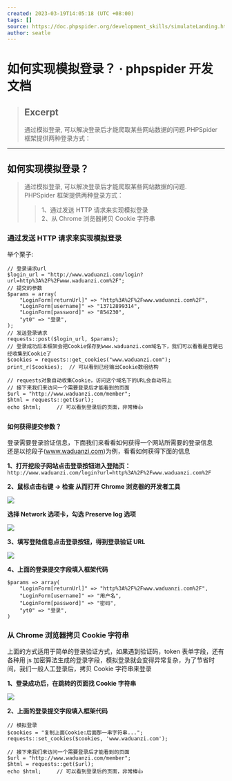 ```yaml
---
created: 2023-03-19T14:05:18 (UTC +08:00)
tags: []
source: https://doc.phpspider.org/development_skills/simulateLanding.html
author: seatle
---
```


# 如何实现模拟登录？ · phpspider 开发文档

> ## Excerpt
>
> 通过模拟登录, 可以解决登录后才能爬取某些网站数据的问题.PHPSpider 框架提供两种登录方式：

---

## 如何实现模拟登录？

> 通过模拟登录, 可以解决登录后才能爬取某些网站数据的问题.  
> PHPSpider 框架提供两种登录方式：
>
> > 1、通过发送 HTTP 请求来实现模拟登录  
> > 2、从 Chrome 浏览器拷贝 Cookie 字符串

### 通过发送 HTTP 请求来实现模拟登录

举个栗子:

```
// 登录请求url
$login_url = "http://www.waduanzi.com/login?url=http%3A%2F%2Fwww.waduanzi.com%2F";
// 提交的参数
$params = array(
    "LoginForm[returnUrl]" => "http%3A%2F%2Fwww.waduanzi.com%2F",
    "LoginForm[username]" => "13712899314",
    "LoginForm[password]" => "854230",
    "yt0" => "登录",
);
// 发送登录请求
requests::post($login_url, $params);
// 登录成功后本框架会把Cookie保存到www.waduanzi.com域名下，我们可以看看是否是已经收集到Cookie了
$cookies = requests::get_cookies("www.waduanzi.com");
print_r($cookies);  // 可以看到已经输出Cookie数组结构

// requests对象自动收集Cookie，访问这个域名下的URL会自动带上
// 接下来我们来访问一个需要登录后才能看到的页面
$url = "http://www.waduanzi.com/member";
$html = requests::get($url);
echo $html;     // 可以看到登录后的页面，非常棒👍
```

### `如何获得提交参数？`

登录需要登录验证信息，下面我们来看看如何获得一个网站所需要的登录信息  
还是以挖段子(www.waduanzi.com)为例，看看如何获得下面的信息

**1、打开挖段子网站点击登录按钮进入登陆页：**  
`http://www.waduanzi.com/login?url=http%3A%2F%2Fwww.waduanzi.com%2F`

**2、鼠标点击右键 -> 检查 从而打开 Chrome 浏览器的开发者工具**

![](https://doc.phpspider.org/development_skills/login1.png)

**选择 Network 选项卡，勾选 Preserve log 选项**

![](https://doc.phpspider.org/development_skills/login2.png)

**3、填写登陆信息点击登录按钮，得到登录验证 URL**

![](https://doc.phpspider.org/development_skills/login3.png)

**4、上面的登录提交字段填入框架代码**

```
$params => array(
    "LoginForm[returnUrl]" => "http%3A%2F%2Fwww.waduanzi.com%2F",
    "LoginForm[username]" => "用户名",
    "LoginForm[password]" => "密码",
    "yt0" => "登录",
)
```

### 从 Chrome 浏览器拷贝 Cookie 字符串

上面的方式适用于简单的登录验证方式，如果遇到验证码，token 表单字段，还有各种用 js 加密算法生成的登录字段，模拟登录就会变得异常复杂，为了节省时间，我们一般人工登录后，拷贝 Cookie 字符串来登录

**1、登录成功后，在跳转的页面找 Cookie 字符串**

![](https://doc.phpspider.org/development_skills/chome_login.png)

**2、上面的登录提交字段填入框架代码**

```
// 模拟登录
$cookies = "复制上面Cookie:后面那一串字符串...";
requests::set_cookies($cookies, 'www.waduanzi.com');

// 接下来我们来访问一个需要登录后才能看到的页面
$url = "http://www.waduanzi.com/member";
$html = requests::get($url);
echo $html;     // 可以看到登录后的页面，非常棒👍
```

